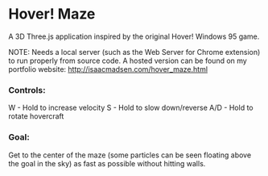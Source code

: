 # Hover! Maze
A 3D Three.js application inspired by the original Hover! Windows 95 game.

NOTE: Needs a local server (such as the Web Server for Chrome extension) to run properly from source code. A hosted version can be found on my portfolio website: http://isaacmadsen.com/hover_maze.html

### Controls:
W - Hold to increase velocity
S - Hold to slow down/reverse
A/D - Hold to rotate hovercraft

### Goal:
Get to the center of the maze (some particles can be seen floating above the goal in the sky) as fast as possible without hitting walls.
